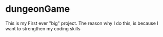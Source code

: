 # dungeonGame
This is my First ever "big" project.
The reason why I do this, is because 
I want to strengthen my coding skills

